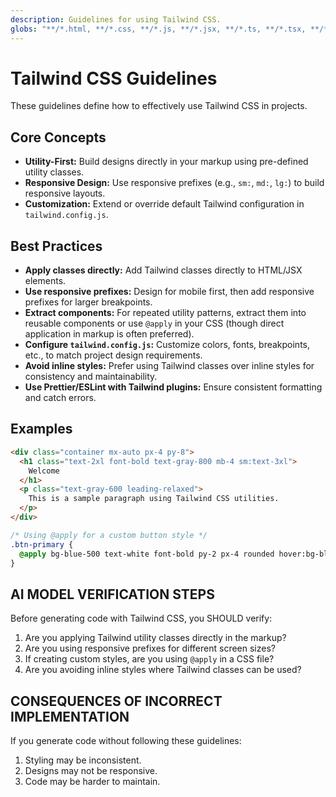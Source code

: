 ```yaml
---
description: Guidelines for using Tailwind CSS.
globs: "**/*.html, **/*.css, **/*.js, **/*.jsx, **/*.ts, **/*.tsx, **/*.vue"
---
```


# Tailwind CSS Guidelines

These guidelines define how to effectively use Tailwind CSS in projects.

## Core Concepts

- **Utility-First:** Build designs directly in your markup using pre-defined utility classes.
- **Responsive Design:** Use responsive prefixes (e.g., `sm:`, `md:`, `lg:`) to build responsive layouts.
- **Customization:** Extend or override default Tailwind configuration in `tailwind.config.js`.

## Best Practices

- **Apply classes directly:** Add Tailwind classes directly to HTML/JSX elements.
- **Use responsive prefixes:** Design for mobile first, then add responsive prefixes for larger breakpoints.
- **Extract components:** For repeated utility patterns, extract them into reusable components or use `@apply` in your CSS (though direct application in markup is often preferred).
- **Configure `tailwind.config.js`:** Customize colors, fonts, breakpoints, etc., to match project design requirements.
- **Avoid inline styles:** Prefer using Tailwind classes over inline styles for consistency and maintainability.
- **Use Prettier/ESLint with Tailwind plugins:** Ensure consistent formatting and catch errors.

## Examples

```html
<div class="container mx-auto px-4 py-8">
  <h1 class="text-2xl font-bold text-gray-800 mb-4 sm:text-3xl">
    Welcome
  </h1>
  <p class="text-gray-600 leading-relaxed">
    This is a sample paragraph using Tailwind CSS utilities.
  </p>
</div>
```

```css
/* Using @apply for a custom button style */
.btn-primary {
  @apply bg-blue-500 text-white font-bold py-2 px-4 rounded hover:bg-blue-700;
}
```

## AI MODEL VERIFICATION STEPS

Before generating code with Tailwind CSS, you SHOULD verify:

1. Are you applying Tailwind utility classes directly in the markup?
2. Are you using responsive prefixes for different screen sizes?
3. If creating custom styles, are you using `@apply` in a CSS file?
4. Are you avoiding inline styles where Tailwind classes can be used?

## CONSEQUENCES OF INCORRECT IMPLEMENTATION

If you generate code without following these guidelines:

1. Styling may be inconsistent.
2. Designs may not be responsive.
3. Code may be harder to maintain.
